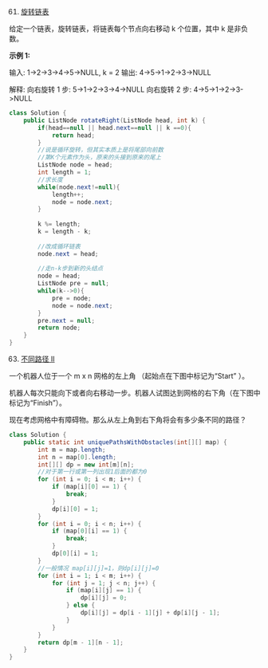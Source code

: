 61. [旋转链表](https://leetcode-cn.com/problems/rotate-list/)

给定一个链表，旋转链表，将链表每个节点向右移动 k 个位置，其中 k 是非负数。

**示例 1:**

输入: 1->2->3->4->5->NULL, k = 2
输出: 4->5->1->2->3->NULL

解释:
向右旋转 1 步: 5->1->2->3->4->NULL
向右旋转 2 步: 4->5->1->2->3->NULL
```java
class Solution {
    public ListNode rotateRight(ListNode head, int k) {
        if(head==null || head.next==null || k ==0){
            return head;
        }
        //说是循环旋转，但其实本质上是将尾部向前数
        //第K个元素作为头，原来的头接到原来的尾上
        ListNode node = head;
        int length = 1;
        //求长度
        while(node.next!=null){
            length++;
            node = node.next;
        }
        
        k %= length;
        k = length - k;
        
        //改成循环链表
        node.next = head;
        
        //走n-k步到新的头结点
        node = head;
        ListNode pre = null;
        while(k-->0){
            pre = node;
            node = node.next;
        }
        pre.next = null;
        return node;
    }
}
```
63. [不同路径 II](https://leetcode-cn.com/problems/unique-paths-ii/)

一个机器人位于一个 m x n 网格的左上角 （起始点在下图中标记为“Start” ）。

机器人每次只能向下或者向右移动一步。机器人试图达到网格的右下角（在下图中标记为“Finish”）。

现在考虑网格中有障碍物。那么从左上角到右下角将会有多少条不同的路径？
```java
class Solution {
    public static int uniquePathsWithObstacles(int[][] map) {
		int m = map.length;
		int n = map[0].length;
		int[][] dp = new int[m][n];
        //对于第一行或第一列出现1后面的都为0
		for (int i = 0; i < m; i++) {
			if (map[i][0] == 1) {
				break;
			}
			dp[i][0] = 1;
		}
		for (int i = 0; i < n; i++) {
			if (map[0][i] == 1) {
				break;
			}
			dp[0][i] = 1;
		}
        //一般情况 map[i][j]=1，则dp[i][j]=0
		for (int i = 1; i < m; i++) {
			for (int j = 1; j < n; j++) {
				if (map[i][j] == 1) {
					dp[i][j] = 0;
				} else {
					dp[i][j] = dp[i - 1][j] + dp[i][j - 1];
				}
			}
		}
		return dp[m - 1][n - 1];
	}
}
```

